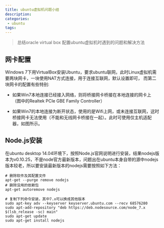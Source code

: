 ```yaml
---
title: ubuntu虚拟机问题小结
description: 
categories:
 - ubuntu
tags:
---
```


> 总结oracle virtual box 配置ubuntu虚拟机时遇到的问题和解决方法

## 网卡配置

Windows 7下用VirtualBox安装Ubuntu，要求ubuntu联网，此时Linux虚拟机需要两块网卡，一块使用NAT方式连接，用于连接互联网，默认设置即可，
而第二块网卡的配置有些特别:
* 如果Win7本地连接已经接入网络，则将桥接网卡桥接在本地连接的网卡上（图中的Realtek PCIe GBE Family Controller）

* 如果Win7的本地连接为断开状态，使用的是Wifi上网，或未连接互联网，这时桥接网卡无法使用（不能和无线网卡桥接在一起）。此时可使用仅主机适配器，如图所示。

## Node.js安装

在ubuntu desktop 14.04环境下，按照Node.js官网说明进行安装，结果nodejs版本为v0.10.25，不是node官方最新版本，问题出在ubuntu本身自带的源中nodejs版本较老，所以要安装最新版本的nodejs需要按照如下方法：


```
# 删除软件及其配置文件
apt-get --purge remove nodejs
# 删除没用的依赖包
apt-get autoremove nodejs

# 复制下列命令安装，其中7.x可以换成其他版本
sudo apt-key adv --keyserver keyserver.ubuntu.com --recv 68576280
sudo apt-add-repository "deb https://deb.nodesource.com/node_7.x $(lsb_release -sc) main"
sudo apt-get update
sudo apt-get install nodejs
```